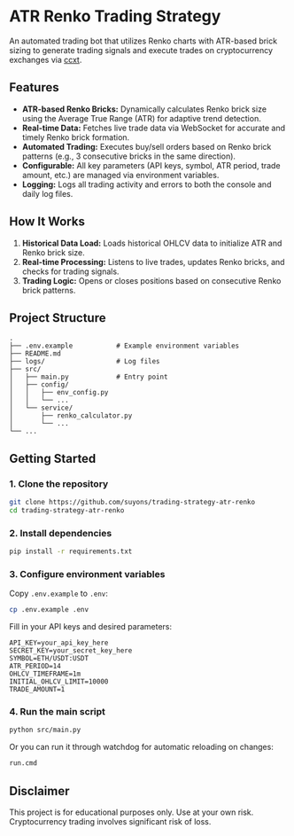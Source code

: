 # ATR Renko Trading Strategy

An automated trading bot that utilizes Renko charts with ATR-based brick sizing to generate trading signals and execute trades on cryptocurrency exchanges via [ccxt](https://github.com/ccxt/ccxt).

## Features

- **ATR-based Renko Bricks:** Dynamically calculates Renko brick size using the Average True Range (ATR) for adaptive trend detection.
- **Real-time Data:** Fetches live trade data via WebSocket for accurate and timely Renko brick formation.
- **Automated Trading:** Executes buy/sell orders based on Renko brick patterns (e.g., 3 consecutive bricks in the same direction).
- **Configurable:** All key parameters (API keys, symbol, ATR period, trade amount, etc.) are managed via environment variables.
- **Logging:** Logs all trading activity and errors to both the console and daily log files.

## How It Works

1. **Historical Data Load:** Loads historical OHLCV data to initialize ATR and Renko brick size.
2. **Real-time Processing:** Listens to live trades, updates Renko bricks, and checks for trading signals.
3. **Trading Logic:** Opens or closes positions based on consecutive Renko brick patterns.

## Project Structure

```
.
├── .env.example           # Example environment variables
├── README.md
├── logs/                  # Log files
├── src/
│   ├── main.py            # Entry point
│   ├── config/
│   │   ├── env_config.py
│   │   └── ...
│   └── service/
│       ├── renko_calculator.py
│       └── ...
└── ...
```

## Getting Started

### 1. Clone the repository

```sh
git clone https://github.com/suyons/trading-strategy-atr-renko
cd trading-strategy-atr-renko
```

### 2. Install dependencies

```sh
pip install -r requirements.txt
```

### 3. Configure environment variables

Copy `.env.example` to `.env`:

```sh
cp .env.example .env
```

Fill in your API keys and desired parameters:

```
API_KEY=your_api_key_here
SECRET_KEY=your_secret_key_here
SYMBOL=ETH/USDT:USDT
ATR_PERIOD=14
OHLCV_TIMEFRAME=1m
INITIAL_OHLCV_LIMIT=10000
TRADE_AMOUNT=1
```

### 4. Run the main script

```sh
python src/main.py
```

Or you can run it through watchdog for automatic reloading on changes:

```sh
run.cmd
```

## Disclaimer

This project is for educational purposes only. Use at your own risk. Cryptocurrency trading involves significant risk of loss.
